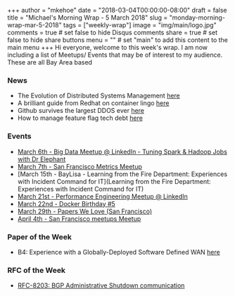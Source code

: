 +++
author = "mkehoe"
date = "2018-03-04T00:00:00-08:00"
draft = false
title = "Michael's Morning Wrap - 5 March 2018"
slug = "monday-morning-wrap-mar-5-2018"
tags = ["weekly-wrap"]
image = "img/main/logo.jpg"
comments = true     # set false to hide Disqus comments
share = true        # set false to hide share buttons
menu = ""           # set "main" to add this content to the main menu
+++
Hi everyone, welcome to this week's wrap. I am now including a list of Meetups/ Events that may be of interest to my audience. These are all Bay Area based

### News
* The Evolution of Distributed Systems Management [here](http://www.xkyle.com/the-evolution-of-distributed-systems-management/)
* A brilliant guide from Redhat on container lingo [here](https://developers.redhat.com/blog/2018/02/22/container-terminology-practical-introduction/?utm_source=getresponse)
* Github survives the largest DDOS ever [here](https://www.wired.com/story/github-ddos-memcached)
* How to manage feature flag tech debt [here](https://www.split.io/blog/managing-feature-flag-debt-split/)

### Events
* [March 6th - Big Data Meetup @ LinkedIn - Tuning Spark & Hadoop Jobs with Dr Elephant](https://www.meetup.com/Big-Data-Meetup-LinkedIn/events/248234305/)
* [March 7th - San Francisco Metrics Meetup](https://www.meetup.com/San-Francisco-Metrics-Meetup/events/248065916/)
* [March 15th - BayLisa - Learning from the Fire Department: Experiences with Incident Command for IT](Learning from the Fire Department: Experiences with Incident Command for IT)
* [March 21st - Performance Engineering Meetup @ LinkedIn](https://www.meetup.com/Performance-Matters/events/248277646/)
* [March 22nd - Docker Birthday #5](https://events.docker.com/events/details/docker-san-francisco-presents-docker-birthday-5-san-francisco-edition)
* [March 29th - Papers We Love (San Francisco)](https://www.meetup.com/papers-we-love-too/)
* [April 4th - San Francisco meetups Meetup](https://www.meetup.com/San-Francisco-Metrics-Meetup/events/248066171/)

### Paper of the Week
* B4: Experience with a Globally-Deployed Software Defined WAN [here](https://dl.acm.org/citation.cfm?id=2486019)

### RFC of the Week
* [RFC-8203: BGP Administrative Shutdown communication](https://tools.ietf.org/html/rfc8203)
